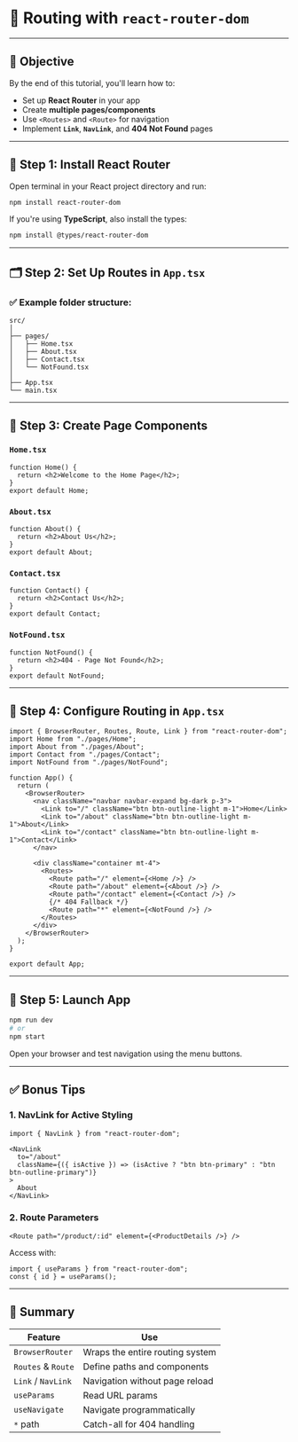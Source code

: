 # 📘 Routing with `react-router-dom`

---

## 🎯 Objective

By the end of this tutorial, you'll learn how to:

* Set up **React Router** in your app
* Create **multiple pages/components**
* Use `<Routes>` and `<Route>` for navigation
* Implement **`Link`**, **`NavLink`**, and **404 Not Found** pages

---

## 🔧 Step 1: Install React Router

Open terminal in your React project directory and run:

```bash
npm install react-router-dom
```

If you're using **TypeScript**, also install the types:

```bash
npm install @types/react-router-dom
```

---

## 🗂 Step 2: Set Up Routes in `App.tsx`

### ✅ Example folder structure:

```
src/
│
├── pages/
│   ├── Home.tsx
│   ├── About.tsx
│   ├── Contact.tsx
│   └── NotFound.tsx
│
├── App.tsx
└── main.tsx
```

---

## 📄 Step 3: Create Page Components

### `Home.tsx`

```tsx
function Home() {
  return <h2>Welcome to the Home Page</h2>;
}
export default Home;
```

### `About.tsx`

```tsx
function About() {
  return <h2>About Us</h2>;
}
export default About;
```

### `Contact.tsx`

```tsx
function Contact() {
  return <h2>Contact Us</h2>;
}
export default Contact;
```

### `NotFound.tsx`

```tsx
function NotFound() {
  return <h2>404 - Page Not Found</h2>;
}
export default NotFound;
```

---

## 🧠 Step 4: Configure Routing in `App.tsx`

```tsx
import { BrowserRouter, Routes, Route, Link } from "react-router-dom";
import Home from "./pages/Home";
import About from "./pages/About";
import Contact from "./pages/Contact";
import NotFound from "./pages/NotFound";

function App() {
  return (
    <BrowserRouter>
      <nav className="navbar navbar-expand bg-dark p-3">
        <Link to="/" className="btn btn-outline-light m-1">Home</Link>
        <Link to="/about" className="btn btn-outline-light m-1">About</Link>
        <Link to="/contact" className="btn btn-outline-light m-1">Contact</Link>
      </nav>

      <div className="container mt-4">
        <Routes>
          <Route path="/" element={<Home />} />
          <Route path="/about" element={<About />} />
          <Route path="/contact" element={<Contact />} />
          {/* 404 Fallback */}
          <Route path="*" element={<NotFound />} />
        </Routes>
      </div>
    </BrowserRouter>
  );
}

export default App;
```

---

## 🧭 Step 5: Launch App

```bash
npm run dev
# or
npm start
```

Open your browser and test navigation using the menu buttons.

---

## ✅ Bonus Tips

### 1. **NavLink** for Active Styling

```tsx
import { NavLink } from "react-router-dom";

<NavLink
  to="/about"
  className={({ isActive }) => (isActive ? "btn btn-primary" : "btn btn-outline-primary")}
>
  About
</NavLink>
```

### 2. **Route Parameters**

```tsx
<Route path="/product/:id" element={<ProductDetails />} />
```

Access with:

```tsx
import { useParams } from "react-router-dom";
const { id } = useParams();
```

---

## 🧠 Summary

| Feature            | Use                             |
| ------------------ | ------------------------------- |
| `BrowserRouter`    | Wraps the entire routing system |
| `Routes` & `Route` | Define paths and components     |
| `Link` / `NavLink` | Navigation without page reload  |
| `useParams`        | Read URL params                 |
| `useNavigate`      | Navigate programmatically       |
| `*` path           | Catch-all for 404 handling      |
